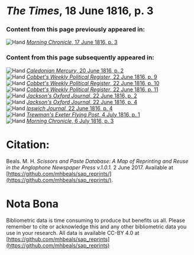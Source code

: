 # *The Times*, 18 June 1816, p. 3  
  
### Content from this page previously appeared in:  
![Hand](http://scissorsandpaste.net/wp-content/uploads/2017/06/smallhandpointer.png) [*Morning Chronicle*, 17 June 1816, p. 3](https://mhbeals.github.io/sap_html/Morning-Chronicle/Morning-Chronicle-17-June-1816-p-3)  
  
### Content from this page subsequently appeared in:  
![Hand](http://scissorsandpaste.net/wp-content/uploads/2017/06/smallhandpointer.png) [*Caledonian Mercury*, 20 June 1816, p. 2](https://mhbeals.github.io/sap_html/Caledonian-Mercury/Caledonian-Mercury-20-June-1816-p-2)  
![Hand](http://scissorsandpaste.net/wp-content/uploads/2017/06/smallhandpointer.png) [*Cobbet's Weekly Political Register*, 22 June 1816, p. 9](https://mhbeals.github.io/sap_html/Cobbet's-Weekly-Political-Register/Cobbet's-Weekly-Political-Register-22-June-1816-p-9)  
![Hand](http://scissorsandpaste.net/wp-content/uploads/2017/06/smallhandpointer.png) [*Cobbet's Weekly Political Register*, 22 June 1816, p. 10](https://mhbeals.github.io/sap_html/Cobbet's-Weekly-Political-Register/Cobbet's-Weekly-Political-Register-22-June-1816-p-10)  
![Hand](http://scissorsandpaste.net/wp-content/uploads/2017/06/smallhandpointer.png) [*Cobbet's Weekly Political Register*, 22 June 1816, p. 11](https://mhbeals.github.io/sap_html/Cobbet's-Weekly-Political-Register/Cobbet's-Weekly-Political-Register-22-June-1816-p-11)  
![Hand](http://scissorsandpaste.net/wp-content/uploads/2017/06/smallhandpointer.png) [*Jackson's Oxford Journal*, 22 June 1816, p. 2](https://mhbeals.github.io/sap_html/Jackson's-Oxford-Journal/Jackson's-Oxford-Journal-22-June-1816-p-2)  
![Hand](http://scissorsandpaste.net/wp-content/uploads/2017/06/smallhandpointer.png) [*Jackson's Oxford Journal*, 22 June 1816, p. 4](https://mhbeals.github.io/sap_html/Jackson's-Oxford-Journal/Jackson's-Oxford-Journal-22-June-1816-p-4)  
![Hand](http://scissorsandpaste.net/wp-content/uploads/2017/06/smallhandpointer.png) [*Ipswich Journal*, 22 June 1816, p. 4](https://mhbeals.github.io/sap_html/Ipswich-Journal/Ipswich-Journal-22-June-1816-p-4)  
![Hand](http://scissorsandpaste.net/wp-content/uploads/2017/06/smallhandpointer.png) [*Trewman's Exeter Flying Post*, 4 July 1816, p. 1](https://mhbeals.github.io/sap_html/Trewman's-Exeter-Flying-Post/Trewman's-Exeter-Flying-Post-4-July-1816-p-1)  
![Hand](http://scissorsandpaste.net/wp-content/uploads/2017/06/smallhandpointer.png) [*Morning Chronicle*, 6 July 1816, p. 3](https://mhbeals.github.io/sap_html/Morning-Chronicle/Morning-Chronicle-6-July-1816-p-3)  


# Citation: 

Beals. M. H. *Scissors and Paste Database: A Map of Reprinting and Reuse in the Anglophone Newspaper Press v.1.0.1.* 2 June 2017. Available at [https://github.com/mhbeals/sap_reprints/](https://github.com/mhbeals/sap_reprints/). 

# Nota Bona

Bibliometric data is time consuming to produce but benefits us all. Please remember to cite or acknowledge this and any other bibliometric data you use in your research. All data is available CC-BY 4.0 at [https://github.com/mhbeals/sap_reprints](https://github.com/mhbeals/sap_reprints)